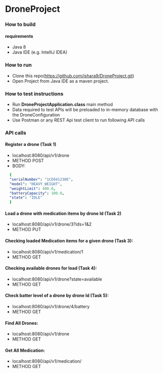 # DroneProject


### How to build

#### requirements

- Java 8
- Java IDE (e.g. IntelliJ IDEA)


### How to run

- Clone this repo(https://github.com/ishara9/DroneProject.git)
- Open Project from Java IDE as a maven project.

### How to test instructions 

- Run **DroneProjectApplication.class** main method
- Data required to test APIs will be preloaded to in-memory database 
with the DroneConfiguration
- Use Postman or any REST Api test client to run following API calls

### API calls

#### Register a drone (Task 1)
- localhost:8080/api/v1/drone
- METHOD POST
- BODY:
```yaml
  {
  "serialNumber": "1CE041230E",
  "model": "HEAVY_WEIGHT",
  "weightLimit": 400.0,
  "batteryCapacity": 100.0,
  "state": "IDLE"
  }
```

#### Load a drone with medication items by drone Id (Task 2)
- localhost:8080/api/v1/drone/3?ids=1&2
- METHOD PUT

#### Checking loaded Medication  items for a given drone (Task 3):
- localhost:8080/api/v1/medication/1
- METHOD GET

#### Checking available drones for load (Task 4):
- localhost:8080/api/v1/drone?state=available
- METHOD GET

#### Check batter level of a drone by drone Id (Task 5):
- localhost:8080/api/v1/drone/4/battery
- METHOD GET

#### Find All Drones:
- localhost:8080/api/v1/drone
- METHOD GET

#### Get All Medication:
- localhost:8080/api/v1/medication/
- METHOD GET








